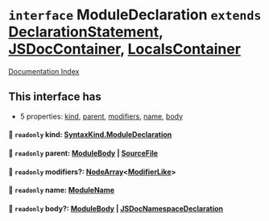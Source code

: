 # `interface` ModuleDeclaration `extends` [DeclarationStatement](../interface.DeclarationStatement/README.md), [JSDocContainer](../interface.JSDocContainer/README.md), [LocalsContainer](../interface.LocalsContainer/README.md)

[Documentation Index](../README.md)

## This interface has

- 5 properties:
[kind](#-readonly-kind-syntaxkindmoduledeclaration),
[parent](#-readonly-parent-modulebody--sourcefile),
[modifiers](#-readonly-modifiers-nodearraymodifierlike),
[name](#-readonly-name-modulename),
[body](#-readonly-body-modulebody--jsdocnamespacedeclaration)


#### 📄 `readonly` kind: [SyntaxKind.ModuleDeclaration](../enum.SyntaxKind/README.md#moduledeclaration--267)



#### 📄 `readonly` parent: [ModuleBody](../type.ModuleBody/README.md) | [SourceFile](../interface.SourceFile/README.md)



#### 📄 `readonly` modifiers?: [NodeArray](../interface.NodeArray/README.md)\<[ModifierLike](../type.ModifierLike/README.md)>



#### 📄 `readonly` name: [ModuleName](../type.ModuleName/README.md)



#### 📄 `readonly` body?: [ModuleBody](../type.ModuleBody/README.md) | [JSDocNamespaceDeclaration](../interface.JSDocNamespaceDeclaration/README.md)




